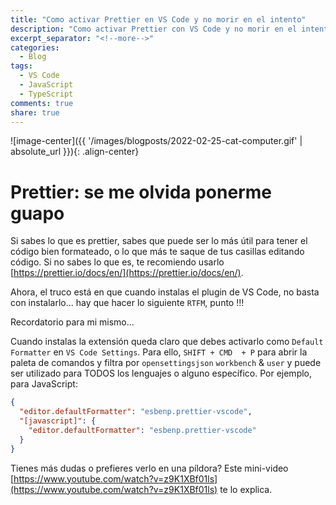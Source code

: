 ```yaml
---
title: "Como activar Prettier en VS Code y no morir en el intento"
description: "Como activar Prettier con VS Code y no morir en el intento"
excerpt_separator: "<!--more-->"
categories:
  - Blog
tags:
  - VS Code
  - JavaScript
  - TypeScript
comments: true
share: true
---
```


![image-center]({{ '/images/blogposts/2022-02-25-cat-computer.gif' | absolute_url }}){: .align-center}

# Prettier: se me olvida ponerme guapo

Si sabes lo que es prettier, sabes que puede ser lo más útil para tener el código bien formateado, o lo que más te saque de tus casillas editando código. Si no sabes lo que es, te recomiendo usarlo [https://prettier.io/docs/en/](https://prettier.io/docs/en/).

Ahora, el truco está en que cuando instalas el plugin de VS Code, no basta con instalarlo... hay que hacer lo siguiente `RTFM`, punto !!!

Recordatorio para mi mismo...

<!--more-->

Cuando instalas la extensión queda claro que debes activarlo como `Default Formatter` en `VS Code Settings`. Para ello, `SHIFT + CMD  + P` para abrir la paleta de comandos y filtra por `opensettingsjson` `workbench` & `user` y puede ser utilizado para TODOS los lenguajes o alguno específico. Por ejemplo, para JavaScript:

```json
{
  "editor.defaultFormatter": "esbenp.prettier-vscode",
  "[javascript]": {
    "editor.defaultFormatter": "esbenp.prettier-vscode"
  }
}
```

Tienes más dudas o prefieres verlo en una píldora? Este mini-video [https://www.youtube.com/watch?v=z9K1XBf01ls](https://www.youtube.com/watch?v=z9K1XBf01ls) te lo explica.
